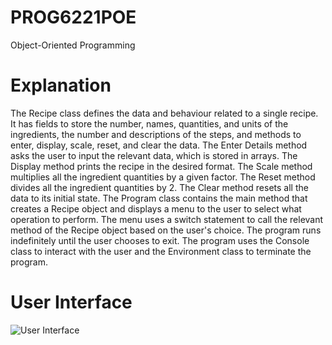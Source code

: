 # PROG6221POE
 Object-Oriented Programming

# Explanation

The Recipe class defines the data and behaviour related to a single recipe. It has fields to 
store the number, names, quantities, and units of the ingredients, the number and 
descriptions of the steps, and methods to enter, display, scale, reset, and clear the data. The 
Enter Details method asks the user to input the relevant data, which is stored in arrays. The 
Display method prints the recipe in the desired format. The Scale method multiplies all the 
ingredient quantities by a given factor. The Reset method divides all the ingredient 
quantities by 2. The Clear method resets all the data to its initial state.
The Program class contains the main method that creates a Recipe object and displays a 
menu to the user to select what operation to perform. The menu uses a switch statement to 
call the relevant method of the Recipe object based on the user's choice. The program runs 
indefinitely until the user chooses to exit.
The program uses the Console class to interact with the user and the Environment class to 
terminate the program.

# User Interface 
![User Interface](https://user-images.githubusercontent.com/131651299/233941030-01c2aa7b-273a-47a2-9bf9-bcaee0d090ba.PNG)

